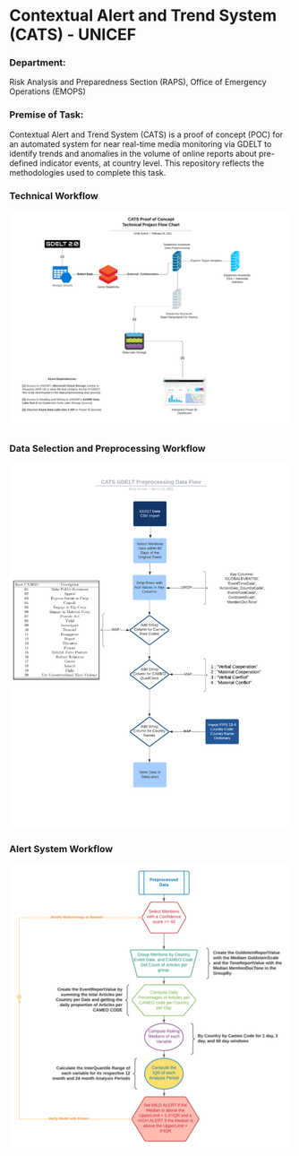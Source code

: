 # Contextual Alert and Trend System (CATS) - UNICEF

### Department: 
Risk Analysis and Preparedness Section (RAPS), Office of Emergency Operations (EMOPS)  

### Premise of Task: 
Contextual Alert and Trend System (CATS) is a proof of concept (POC) for an automated system for near real-time media monitoring via GDELT to identify trends and anomalies in the volume of online reports about pre-defined indicator events, at country level. This repository reflects the methodologies used to complete this task.

### Technical Workflow
![CATS LUCID CHART](images/CATS_technical_plan_flowchart.png)

### Data Selection and Preprocessing Workflow
![CATS PREPROCESSING LUCID CHART](images/CATS_data_preprocessing_flowchart.png)

### Alert System Workflow
![CATS ALERT MODEL LUCID CHART](images/v3_CATS_alert_model.png)